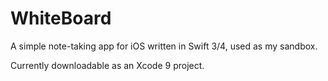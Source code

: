 # WhiteBoard
A simple note-taking app for iOS written in Swift 3/4, used as my sandbox.

Currently downloadable as an Xcode 9 project.
